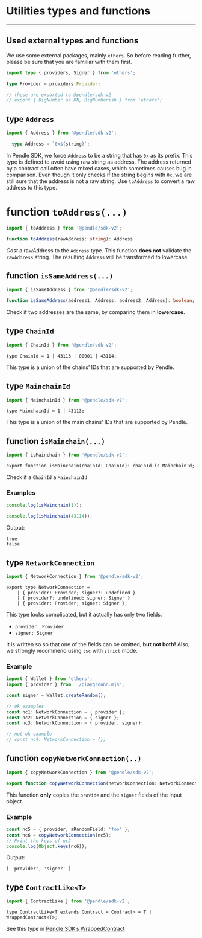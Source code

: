 
# Utilities types and functions

---

## Used external types and functions

We use some external packages, mainly `ethers`. So before reading further, please be sure that you are familiar with them first.
```ts
import type { providers, Signer } from 'ethers';

type Provider = providers.Provider;

// these are exported to @pendle/sdk-v2
// export { BigNumber as BN, BigNumberish } from 'ethers';
```
## type `Address`
```ts
import { Address } from '@pendle/sdk-v2';
```
```ts
  type Address = `0x${string}`;
```

In Pendle SDK, we force `Address` to be a string that has `0x` as its prefix. 
This type is defined to avoid using raw string as address.
The address returned by a contract call often have mixed cases, which sometimes causes bug in comparison. Even though it only checks if the string begins with `0x`, we are still sure that the address is not a raw string. Use `toAddress` to convert a raw address to this type.

# function `toAddress(...)`
```ts
import { toAddress } from '@pendle/sdk-v2';
```
```ts
function toAddress(rawAddress: string): Address
```
_Cast_ a rawAddress to the `Address` type. This function **does not** validate the `rawAddress` string. The resulting `Address` will be transformed to lowercase.

## function `isSameAddress(...)`
```ts
import { isSameAddress } from '@pendle/sdk-v2';
```
```ts
function isSameAddress(address1: Address, address2: Address): boolean;
```
Check if two addresses are the same, by comparing them in **lowercase**.

## type `ChainId`
```ts
import { ChainId } from '@pendle/sdk-v2';
```
```tsx
type ChainId = 1 | 43113 | 80001 | 43114;
```
This type is a union of the chains’ IDs that are supported by Pendle.

## type `MainchainId`
```ts
import { MainchainId } from '@pendle/sdk-v2';
```
```tsx
type MainchainId = 1 | 43113;
```

This type is a union of the main chains’ IDs that are supported by Pendle.

## function `isMainchain(...)`
```ts
import { isMainchain } from '@pendle/sdk-v2';
```
```tsx
export function isMainchain(chainId: ChainId): chainId is MainchainId;
```

Check if a `ChainId` a `MainchainId`

### Examples
```ts
console.log(isMainchain(1));

console.log(isMainchain(43114));
```
Output:
```
true
false

```
## type `NetworkConnection`
```ts
import { NetworkConnection } from '@pendle/sdk-v2';
```
```tsx
export type NetworkConnection =
    | { provider: Provider; signer?: undefined }
    | { provider?: undefined; signer: Signer }
    | { provider: Provider; signer: Signer };
```

This type looks complicated, but it actually has only two fields:

- `provider: Provider`
- `signer: Signer`

It is written so so that one of the fields can be omitted, **but not both!** Also, we strongly recommend using `tsc` with `strict` mode.

### Example
```ts
import { Wallet } from 'ethers';
import { provider } from './playground.mjs';

const signer = Wallet.createRandom();

// ok examples
const nc1: NetworkConnection = { provider };
const nc2: NetworkConnection = { signer };
const nc3: NetworkConnection = { provider, signer};

// not ok example
// const nc4: NetworkConnection = {};
```
## function `copyNetworkConnection(..)`
```ts
import { copyNetworkConnection } from '@pendle/sdk-v2';
```
```typescript
export function copyNetworkConnection(networkConnection: NetworkConnection): NetworkConnection;
```

This function **only** copies the `provide` and the `signer` fields of the input object.

### Example
```ts
const nc5 = { provider, aRandomField: 'foo' };
const nc6 = copyNetworkConnection(nc5);
// Print the keys of nc2
console.log(Object.keys(nc6));
```
Output:
```
[ 'provider', 'signer' ]

```
## type `ContractLike<T>`
```ts
import { ContractLike } from '@pendle/sdk-v2';
```
```tsx
type ContractLike<T extends Contract = Contract> = T | WrappedContract<T>;
```

See this type in [Pendle SDK’s WrappedContract](./WrappedContract.mts.md)
